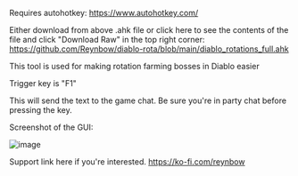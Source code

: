 Requires autohotkey: https://www.autohotkey.com/

Either download from above .ahk file or click here to see the contents of the file and click "Download Raw" in the top right corner: https://github.com/Reynbow/diablo-rota/blob/main/diablo_rotations_full.ahk

This tool is used for making rotation farming bosses in Diablo easier

Trigger key is "F1"

This will send the text to the game chat. Be sure you're in party chat before pressing the key.

Screenshot of the GUI:

![image](https://github.com/user-attachments/assets/4963c8e2-6b58-4157-b7f3-9f817899c9ee)

Support link here if you're interested. https://ko-fi.com/reynbow
